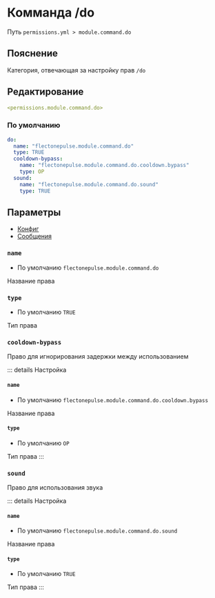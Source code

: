 # Комманда /do
Путь `permissions.yml > module.command.do`

## Пояснение
Категория, отвечающая за настройку прав `/do`

## Редактирование
```yaml
<permissions.module.command.do>
```

### По умолчанию
```yaml
do:
  name: "flectonepulse.module.command.do"
  type: TRUE
  cooldown-bypass:
    name: "flectonepulse.module.command.do.cooldown.bypass"
    type: OP
  sound:
    name: "flectonepulse.module.command.do.sound"
    type: TRUE
```

## Параметры

- [Конфиг](/ru/config/module/command/do/)
- [Сообщения](/ru/messages/ru_ru/module/command/do/)

### `name`
- По умолчанию `flectonepulse.module.command.do`

Название права

### `type`
- По умолчанию `TRUE`

Тип права

### `cooldown-bypass`

Право для игнорирования задержки между использованием

::: details Настройка
#### `name`
- По умолчанию `flectonepulse.module.command.do.cooldown.bypass`

Название права

#### `type`
- По умолчанию `OP`

Тип права
:::

### `sound`

Право для использования звука

::: details Настройка
#### `name`
- По умолчанию `flectonepulse.module.command.do.sound`

Название права

#### `type`
- По умолчанию `TRUE`

Тип права
:::

<!--@include: @/ru/parts/permission.md-->

